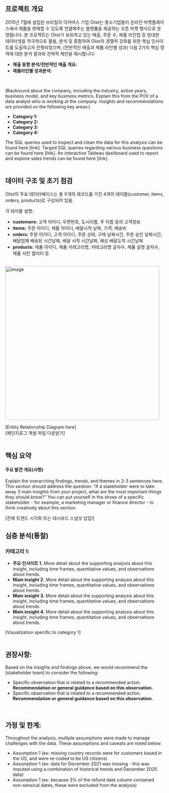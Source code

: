 ## 프로젝트 개요
2015년 7월에 설립된 브라질의 이커머스 기업 Olist는 중소기업들이 온라인 마켓플레이스에서 제품을 판매할 수 있도록 연결해주는 플랫폼을 제공하는 오픈 마켓 형식으로 운영됩니다.
본 프로젝트는 Olist가 보유하고 있는 매출, 주문 수, 제품 라인업 등 방대한 데이터셋을 적극적으로 활용, 분석 및 종합하여 Olist의 경쟁력 강화를 위한 핵심 인사이트를 도출하고자 진행되었으며, (전반적인 매출과 제품 라인별 성과) 다음 2가지 핵심 영역에 대한 분석 결과와 전략적 제안을 제시합니다:

- **매출 동향 분석/전반적인 매출 개요:**
- **제품라인별 성과분석:**     
<br>  

(Backround about the company, including the industry, active years, business model, and key business metrics. Explain this from the POV of a data analyst who is working at the company.
Insights and recommendations are provided on the following key areas:)
- **Category 1:** 
- **Category 2:** 
- **Category 3:** 
- **Category 4:** 

The SQL queries used to inspect and clean the data for this analysis can be found here [link].
Targed SQL queries regarding various business questions can be found here [link].
An interactive Tableau dashboard used to report and explore sales trends can be found here [link].     
<br>

## 데이터 구조 및 초기 점검
Olist의 주요 데이터베이스는 총 X개의 레코드를 가진 4개의 테이블(customer, items, orders, products)로 구성되어 있음. 

각 테이블 설명:
- **customers:** 고객 아이디, 우편번호, 도시이름, 주 이름 등의 고객정보
- **items:** 주문 아이디, 제품 아이디, 배달시작 날짜, 가격, 배송비
- **orders:** 주문 아이디, 고객 아이디, 주문 상태, 구매 날짜시간, 주문 승인 날짜시간, 배달업체 배송된 시간날짜, 배달 시작 시간날짜, 예상 배달도착 시간날짜 
- **products:** 제품 아이디, 제품 카테고리명, 카테고리명 글자수, 제품 설명 글자수, 제품 사진 퀄리티 등
<br>    
<img width="488" alt="Image" src="https://github.com/user-attachments/assets/87e95334-3b4b-4cb8-b344-65b73f782b6a" />

[Entity Relationship Diagram here]    
[체인지로그 엑셀 파일 다운받기]    
<br>

## 핵심 요약 
#### 주요 발견 개요(사항)
Explain the overarching findings, trends, and themes in 2-3 sentences here. This section should address the question: "If a stakeholder were to take away 3 main insights from your project, what are the most important things they should know?" You can put yourself in the shoes of a specific stakeholder - for example, a marketing manager or finance director - to think creatively about this section.

[전체 트렌드 시각화 또는 대시보드 스냅샷 삽입!]


## 심층 분석(통찰)
### 카테고리 1:
* **주요 인사이트 1.** More detail about the supporting analysis about this insight, including time frames, quantitative values, and observations about trends.
* **Main insight 2.** More detail about the supporting analysis about this insight, including time frames, quantitative values, and observations about trends.
* **Main insight 3.** More detail about the supporting analysis about this insight, including time frames, quantitative values, and observations about trends.
* **Main insight 4.** More detail about the supporting analysis about this insight, including time frames, quantitative values, and observations about trends.

[Visualization specific to category 1]      
<br>


## 권장사항:
Based on the insights and findings above, we would recommend the [stakeholder team] to consider the following: 
* Specific observation that is related to a recommended action. **Recommendation or general guidance based on this observation.**
* Specific observation that is related to a recommended action. **Recommendation or general guidance based on this observation.**      
<br>



## 가정 및 한계:
Throughout the analysis, multiple assumptions were made to manage challenges with the data. These assumptions and caveats are noted below:
* Assumption 1 (ex: missing country records were for customers based in the US, and were re-coded to be US citizens)
* Assumption 1 (ex: data for December 2021 was missing - this was imputed using a combination of historical trends and December 2020 data)
* Assumption 1 (ex: because 3% of the refund date column contained non-sensical dates, these were excluded from the analysis)


